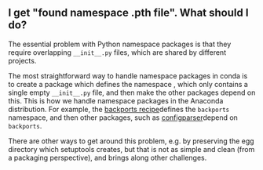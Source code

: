 I get "found namespace .pth file".  What should I do?
-----------------------------------------------------

The essential problem with Python namespace packages is that they require
overlapping `__init__.py` files, which are shared by different projects.

The most straightforward way to handle namespace packages in conda is
to create a package which defines the namespace , which only contains a
single empty `__init__.py` file, and then make the other packages depend
on this.
This is how we handle namespace packages in the Anaconda distribution.
For example, the
<a href="https://github.com/ContinuumIO/anaconda-recipes/tree/master/backports">
backports recipe</a>defines the `backports` namespace, and then other
packages, such as
<a href="https://github.com/ContinuumIO/anaconda-recipes/tree/master/configparser">
configparser</a>depend on `backports`.

There are other ways to get around this problem, e.g. by preserving the egg
directory which setuptools creates, but that is not as simple and
clean (from a packaging perspective), and brings along other challenges.

